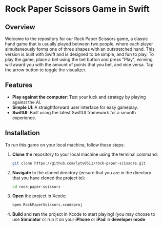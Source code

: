 # Rock Paper Scissors Game in Swift

## Overview
Welcome to the repository for our Rock Paper Scissors game, a classic hand game that is usually played between two people, where each player simultaneously forms one of three shapes with an outstretched hand. This version is built with Swift and is designed to be simple, and fun to play. To play the game, place a bet using the bet button and press "Play", winning will award you with the amount of points that you bet, and vice versa. Tap the arrow button to toggle the visualizer.

## Features
- **Play against the computer**: Test your luck and strategy by playing against the AI.
- **Simple UI**: A straightforward user interface for easy gameplay.
- **SwiftUI**: Built using the latest SwiftUI framework for a smooth experience.

## Installation

To run this game on your local machine, follow these steps:

1. **Clone** the repository to your local machine using the terminal command:
   ```bash
   git clone https://github.com/lytv0511/rock-paper-scissors.git
   

2. **Navigate** to the cloned directory (ensure that you are in the directory that you have cloned the project to):
   ```bash
   cd rock-paper-scissors
   ```

3. **Open** the project in Xcode:
   ```bash
   open RockPaperScissors.xcodeproj
   ```

4. **Build** and **run** the project in Xcode to start playing! (you may choose to use **Simulator** or run it on your **iPhone** or **iPad** in **developer mode**
